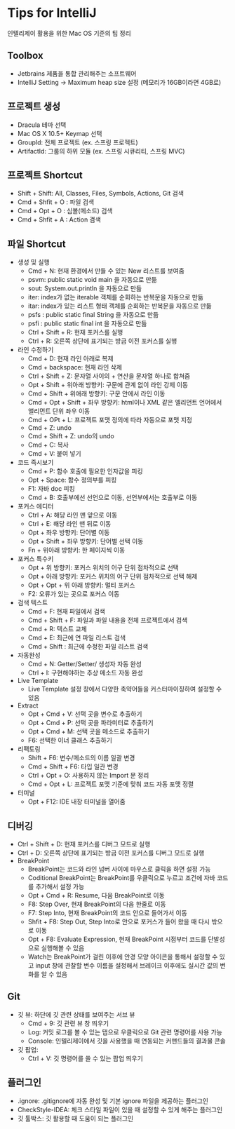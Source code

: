 # Tips for IntelliJ
인텔리제이 활용을 위한 Mac OS 기준의 팁 정리

## Toolbox
- Jetbrains 제품을 통합 관리해주는 소프트웨어
- IntelliJ Setting -> Maximum heap size 설정 (메모리가 16GB이라면 4GB로)

## 프로젝트 생성
- Dracula 테마 선택
- Mac OS X 10.5+ Keymap 선택
- GroupId: 전체 프로젝트 (ex. 스프링 프로젝트)
- ArtifactId: 그룹의 하위 모듈 (ex. 스프링 시큐리티, 스프링 MVC)

## 프로젝트 Shortcut
- Shift + Shift: All, Classes, Files, Symbols, Actions, Git 검색
- Cmd + Shfit + O : 파일 검색
- Cmd + Opt + O : 심볼(메소드) 검색
- Cmd + Shfit + A : Action 겸색

## 파일 Shortcut
- 생성 및 실행
  - Cmd + N: 현재 환경에서 만들 수 있는 New 리스트를 보여줌
  - psvm: public static void main 을 자동으로 만듦
  - sout: System.out.println 을 자동으로 만듦
  - iter: index가 없는 iterable 객체를 순회하는 반복문을 자동으로 만듦
  - itar: index가 있는 리스트 형태 객체를 순회하는 반복문을 자동으로 만듦
  - psfs : public static final String 을 자동으로 만듦
  - psfi : public static final int 을 자동으로 만듦
  - Ctrl + Shift + R: 현재 포커스를 실행
  - Ctrl + R: 오른쪽 상단에 표기되는 방금 이전 포커스를 실행
- 라인 수정하기
  - Cmd + D: 현재 라인 아래로 복제
  - Cmd + backspace: 현재 라인 삭제
  - Ctrl + Shift + Z: 문자열 사이의 + 연산을 문자열 하나로 합쳐줌
  - Opt + Shift + 위아래 방향키: 구문에 관계 없이 라인 강제 이동
  - Cmd + Shift + 위애래 방향키: 구문 안에서 라인 이동
  - Cmd + Opt + Shift + 좌우 방향키: html이나 XML 같은 엘리먼트 언어에서 앨리먼트 단위 좌우 이동
  - Cmd + OPt + L: 프로젝트 포맷 정의에 따라 자동으로 포맷 지정
  - Cmd + Z: undo
  - Cmd + Shift + Z: undo의 undo
  - Cmd + C: 복사
  - Cmd + V: 붙여 넣기
- 코드 즉시보기
  - Cmd + P: 함수 호출에 필요한 인자값을 피킹
  - Opt + Space: 함수 정의부를 피킹
  - F1: 자바 doc 피킹
  - Cmd + B: 호출부에선 선언으로 이동, 선언부에서는 호출부로 이동
- 포커스 에디터
  - Ctrl + A: 해당 라인 맨 앞으로 이동
  - Ctrl + E: 해당 라인 맨 뒤로 이동
  - Opt + 좌우 방향키: 단어별 이동
  - Opt + Shift + 좌우 방향키: 단어별 선택 이동
  - Fn + 위아래 방향키: 한 페이지씩 이동
- 포커스 특수키
  - Opt + 위 방향키: 포커스 위치의 어구 단위 점차적으로 선택
  - Opt + 아래 방향키: 포커스 위치의 어구 단위 점차적으로 선택 해제
  - Opt + Opt + 위 아래 방향키: 멀티 포커스
  - F2: 오류가 있는 곳으로 포커스 이동
- 검색 텍스트
  - Cmd + F: 현재 파일에서 검색
  - Cmd + Shift + F: 파일과 파일 내용을 전체 프로젝트에서 검색
  - Cmd + R: 텍스트 교체
  - Cmd + E: 최근에 연 파일 리스트 검색
  - Cmd + Shift : 최근에 수정한 파일 리스트 검색
- 자동완성
  - Cmd + N: Getter/Setter/ 생성자 자동 완성
  - Ctrl + I: 구현해야하는 추상 메소드 자동 완성
- Live Template
  - Live Template 설정 창에서 다양한 축약어들을 커스터마이징하여 설정할 수 있음
- Extract
  - Opt + Cmd + V: 선택 곳을 변수로 추출하기
  - Opt + Cmd + P: 선택 곳을 파라미터로 추출하기
  - Opt + Cmd + M: 선택 곳을 메소드로 추출하기
  - F6: 선택한 이너 클래스 추출하기
- 리팩토링
  - Shift + F6: 변수/메소드의 이름 일괄 변경
  - Cmd + Shift + F6: 타입 일관 변경
  - Ctrl + Opt + O: 사용하지 않는 Import 문 정리
  - Cmd + Opt + L: 프로젝트 포맷 기준에 맞춰 코드 자동 포맷 정렬
- 터미널
  - Opt + F12: IDE 내장 터미널을 열어줌
## 디버깅
- Ctrl + Shift + D: 현재 포커스를 디버그 모드로 실행
- Ctrl + D: 오른쪽 상단에 표기되는 방금 이전 포커스를 디버그 모드로 실행
- BreakPoint
  - BreakPoint는 코드와 라인 넘버 사이에 마우스로 클릭을 하면 설정 가능
  - Coditional BreakPoint는 BreakPoint를 우클릭으로 누르고 조건에 자바 코드를 추가해서 설정 가능
  - Opt + Cmd + R: Resume, 다음 BreakPoint로 이동
  - F8: Step Over, 현재 BreakPoint의 다음 한줄로 이동
  - F7: Step Into, 현재 BreakPoint의 코드 안으로 들어가서 이동
  - Shfit + F8: Step Out, Step Into로 안으로 포커스가 들어 왔을 때 다시 밖으로 이동
  - Opt + F8: Evaluate Expression, 현재 BreakPoint 시점부터 코드를 단발성으로 실행해볼 수 있음
  - Watch는 BreakPoint가 걸린 이후에 안경 모양 아이콘을 통해서 설정할 수 있고 input 창에 관찰할 변수 이름을 설정해서 브레이크 이후에도 실시간 값의 변화를 알 수 있음 

## Git
- 깃 뷰: 하단에 깃 관련 상태를 보여주는 서브 뷰
  - Cmd + 9: 깃 관련 뷰 창 띄우기
  - Log: 커밋 로그를 볼 수 있는 탭으로 우클릭으로 Git 관련 명령어를 사용 가능 
  - Console: 인텔리제이에서 깃을 사용했을 때 연동되는 커맨드들의 결과물 콘솔
- 깃 팝업:
  - Ctrl + V: 깃 명령어를 쓸 수 있는 팝업 띄우기
  
## 플러그인
- .ignore: .gitignore에 자동 완성 및 기본 ignore 파일을 제공하는 플러그인
- CheckStyle-IDEA: 체크 스타일 파일이 있을 때 설정할 수 있게 해주는 플러그인
- 깃 툴박스: 깃 활용할 때 도움이 되는 플러그인
